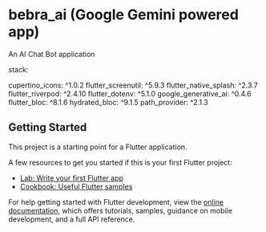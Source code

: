 # bebra_ai (Google Gemini powered app)

An AI Chat Bot application

stack: 

  cupertino_icons: ^1.0.2
  flutter_screenutil: ^5.9.3
  flutter_native_splash: ^2.3.7
  flutter_riverpod: ^2.4.10
  flutter_dotenv: ^5.1.0
  google_generative_ai: ^0.4.6
  flutter_bloc: ^8.1.6
  hydrated_bloc: ^9.1.5
  path_provider: ^2.1.3

## Getting Started

This project is a starting point for a Flutter application.

A few resources to get you started if this is your first Flutter project:

- [Lab: Write your first Flutter app](https://docs.flutter.dev/get-started/codelab)
- [Cookbook: Useful Flutter samples](https://docs.flutter.dev/cookbook)

For help getting started with Flutter development, view the
[online documentation](https://docs.flutter.dev/), which offers tutorials,
samples, guidance on mobile development, and a full API reference.
